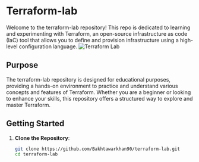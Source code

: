 # Terraform-lab
  Welcome to the terraform-lab repository! This repo is dedicated to learning and experimenting with Terraform, an open-source infrastructure as code (IaC) tool that allows you to define and provision infrastructure using a high-level configuration language.
 ![Terraform Lab](https://wallpapercave.com/wp/wp13181870.jpg)
## Purpose
The terraform-lab repository is designed for educational purposes, providing a hands-on environment to practice and understand various concepts and features of Terraform. Whether you are a beginner or looking to enhance your skills, this repository offers a structured way to explore and master Terraform.

## Getting Started

1. **Clone the Repository**:
   ```bash
   git clone https://github.com/Bakhtawarkhan90/terraform-lab.git
   cd terraform-lab
